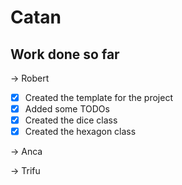 # Catan

## Work done so far

-> Robert
- [x] Created the template for the project
- [x] Added some TODOs
- [x] Created the dice class
- [x] Created the hexagon class

-> Anca

-> Trifu